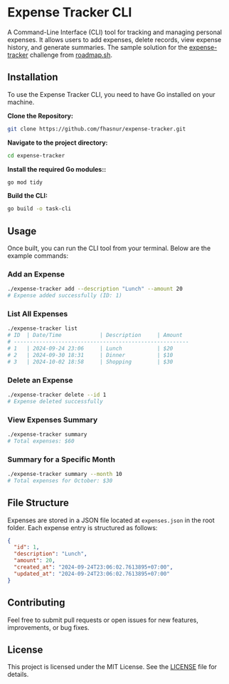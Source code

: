 # Expense Tracker CLI

A Command-Line Interface (CLI) tool for tracking and managing personal expenses. It allows users to add expenses, delete records, view expense history, and generate summaries. The sample solution for the [expense-tracker](https://roadmap.sh/projects/expense-tracker) challenge from [roadmap.sh](https://roadmap.sh/).

## Installation

To use the Expense Tracker CLI, you need to have Go installed on your machine.

**Clone the Repository:**
```bash
git clone https://github.com/fhasnur/expense-tracker.git
```

**Navigate to the project directory:**
```bash
cd expense-tracker
```

**Install the required Go modules::**
```bash
go mod tidy
```

**Build the CLI:**
```bash
go build -o task-cli
```

## Usage

Once built, you can run the CLI tool from your terminal. Below are the example commands:

### Add an Expense

```bash
./expense-tracker add --description "Lunch" --amount 20
# Expense added successfully (ID: 1)
```

### List All Expenses

```bash
./expense-tracker list
# ID  | Date/Time            | Description     | Amount
# -------------------------------------------------------
# 1   | 2024-09-24 23:06     | Lunch           | $20
# 2   | 2024-09-30 18:31     | Dinner          | $10
# 3   | 2024-10-02 18:58     | Shopping        | $30
```

### Delete an Expense

```bash
./expense-tracker delete --id 1
# Expense deleted successfully
```

### View Expenses Summary

```bash
./expense-tracker summary
# Total expenses: $60
```

### Summary for a Specific Month

```bash
./expense-tracker summary --month 10
# Total expenses for October: $30
```

## File Structure

Expenses are stored in a JSON file located at `expenses.json` in the root folder. Each expense entry is structured as follows:

```json
{
  "id": 1,
  "description": "Lunch",
  "amount": 20,
  "created_at": "2024-09-24T23:06:02.7613895+07:00",
  "updated_at": "2024-09-24T23:06:02.7613895+07:00"
}
```

## Contributing

Feel free to submit pull requests or open issues for new features, improvements, or bug fixes.

## License

This project is licensed under the MIT License. See the [LICENSE](LICENSE) file for details.
